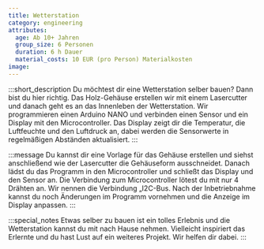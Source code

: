 ```yaml
---
title: Wetterstation
category: engineering
attributes:
  age: Ab 10+ Jahren
  group_size: 6 Personen
  duration: 6 h Dauer
  material_costs: 10 EUR (pro Person) Materialkosten
image:
---
```

:::short_description
Du möchtest dir eine Wetterstation selber bauen? Dann bist du hier richtig. Das Holz-Gehäuse erstellen wir mit einem Lasercutter und danach geht es an das Innenleben der Wetterstation. Wir programmieren einen Arduino NANO und verbinden einen Sensor und ein Display mit den Microcontroller. Das Display zeigt dir die Temperatur, die Luftfeuchte und den Luftdruck an, dabei werden die Sensorwerte in regelmäßigen Abständen aktualisiert.
:::

:::message
Du kannst dir eine Vorlage für das Gehäuse erstellen und siehst anschließend wie der Lasercutter die Gehäuseform ausschneidet. Danach lädst du das Programm in den Microcontroller und schließt das Display und den Sensor an. Die Verbindung zum Microcontroller lötest du mit nur 4 Drähten an. Wir nennen die Verbindung „I2C-Bus. Nach der Inbetriebnahme kannst du noch Änderungen im Programm vornehmen und die Anzeige im Display anpassen.
:::

:::special_notes
Etwas selber zu bauen ist ein tolles Erlebnis und die Wetterstation kannst du mit nach Hause nehmen. Vielleicht inspiriert das Erlernte und du hast Lust auf ein weiteres Projekt. Wir helfen dir dabei.
:::
